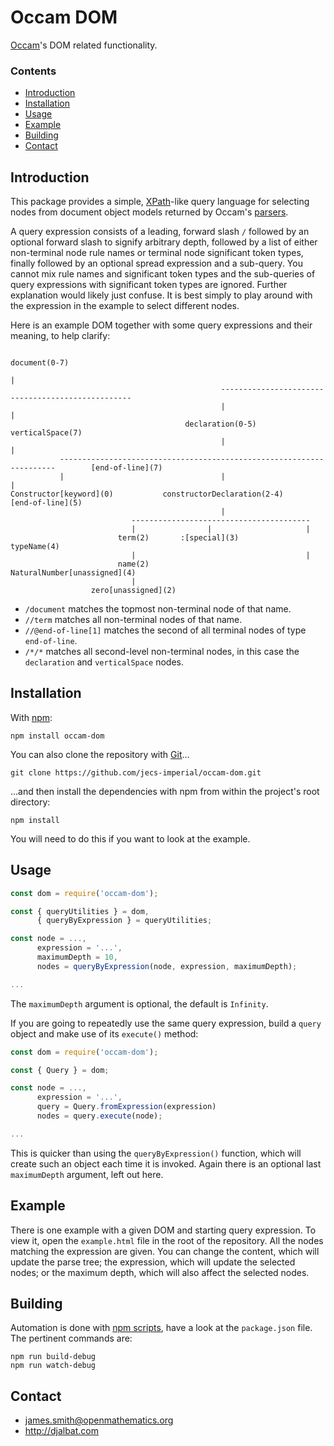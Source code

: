 # Occam DOM

[Occam](https://github.com/jecs-imperial/occam)'s DOM related functionality.

### Contents

- [Introduction](#introduction)
- [Installation](#installation)
- [Usage](#usage)
- [Example](#example)
- [Building](#building)
- [Contact](#contact)

## Introduction

This package provides a simple, [XPath](https://en.wikipedia.org/wiki/XPath)-like query language for selecting nodes from document object models returned by Occam's [parsers](https://github.com/jecs-imperial/occam-parsers).

A query expression consists of a leading, forward slash `/` followed by an optional forward slash to signify arbitrary depth, followed by a list of either non-terminal node rule names or terminal node significant token types, finally followed by an optional spread expression and a sub-query. You cannot mix rule names and significant token types and the sub-queries of query expressions with significant token types are ignored. Further explanation would likely just confuse. It is best simply to play around with the expression in the example to select different nodes.

Here is an example DOM together with some query expressions and their meaning, to help clarify:
```
                                                                  document(0-7)
                                                                        |
                                               --------------------------------------------------
                                               |                                                |
                                       declaration(0-5)                                 verticalSpace(7)
                                               |                                                |
           ---------------------------------------------------------------------        [end-of-line](7)
           |                                   |                               |
Constructor[keyword](0)           constructorDeclaration(2-4)          [end-of-line](5)
                                               |
                           ----------------------------------------
                           |                |                     |
                        term(2)       :[special](3)          typeName(4)
                           |                                      |
                        name(2)                     NaturalNumber[unassigned](4)
                           |
                  zero[unassigned](2)

```
* `/document` matches the topmost non-terminal node of that name.
* `//term` matches all non-terminal nodes of that name.
* `//@end-of-line[1]` matches the second of all terminal nodes of type `end-of-line`.
* `/*/*` matches all second-level non-terminal nodes, in this case the `declaration` and `verticalSpace` nodes.

## Installation

With [npm](https://www.npmjs.com/):

    npm install occam-dom

You can also clone the repository with [Git](https://git-scm.com/)...

    git clone https://github.com/jecs-imperial/occam-dom.git

...and then install the dependencies with npm from within the project's root directory:

    npm install

You will need to do this if you want to look at the example.

## Usage

```js
const dom = require('occam-dom');

const { queryUtilities } = dom,
      { queryByExpression } = queryUtilities;

const node = ...,
      expression = '...',
      maximumDepth = 10,
      nodes = queryByExpression(node, expression, maximumDepth);

...
```
The `maximumDepth` argument is optional, the default is `Infinity`.

If you are going to repeatedly use the same query expression, build a `query` object and make use of its `execute()` method:

```js
const dom = require('occam-dom');

const { Query } = dom;

const node = ...,
      expression = '...',
      query = Query.fromExpression(expression)
      nodes = query.execute(node);

...
```
This is quicker than using the `queryByExpression()` function, which will create such an object each time it is invoked. Again there is an optional last `maximumDepth` argument, left out here.

## Example

There is one example with a given DOM and starting query expression. To view it, open the `example.html` file in the root of the repository. All the nodes matching the expression are given. You can change the content, which will update the parse tree; the expression, which will update the selected nodes; or the maximum depth, which will also affect the selected nodes.

## Building

Automation is done with [npm scripts](https://docs.npmjs.com/misc/scripts), have a look at the `package.json` file. The pertinent commands are:

    npm run build-debug
    npm run watch-debug

## Contact

* james.smith@openmathematics.org
* http://djalbat.com
